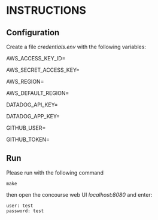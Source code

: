 # INSTRUCTIONS

## Configuration

Create a file *credentials.env* with the following variables:



AWS_ACCESS_KEY_ID=

AWS_SECRET_ACCESS_KEY=

AWS_REGION=

AWS_DEFAULT_REGION=

DATADOG_API_KEY=

DATADOG_APP_KEY=

GITHUB_USER=

GITHUB_TOKEN=


## Run


Please run with the following command


```
make

```

then open the concourse web UI *localhost:8080* and enter:

```
user: test
password: test
```

